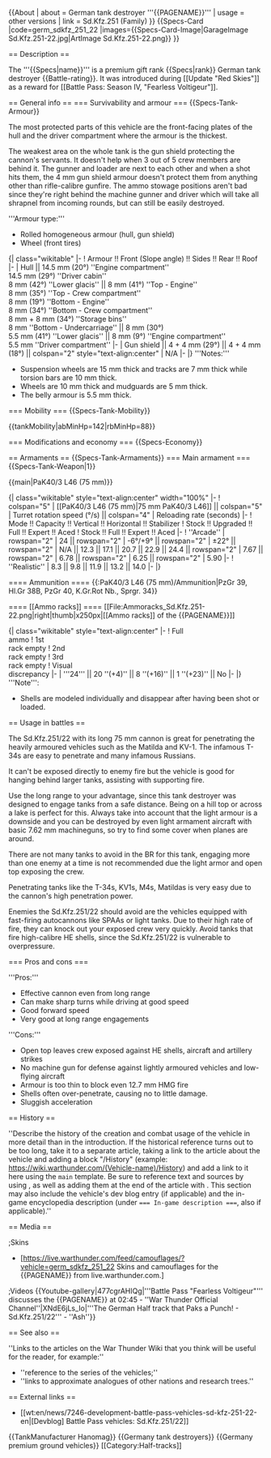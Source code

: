 {{About
| about = German tank destroyer '''{{PAGENAME}}'''
| usage = other versions
| link = Sd.Kfz.251 (Family)
}}
{{Specs-Card
|code=germ_sdkfz_251_22
|images={{Specs-Card-Image|GarageImage Sd.Kfz.251-22.jpg|ArtImage Sd.Kfz.251-22.png}}
}}

== Description ==
<!-- ''In the description, the first part should be about the history of the creation and combat usage of the vehicle, as well as its key features. In the second part, tell the reader about the ground vehicle in the game. Insert a screenshot of the vehicle, so that if the novice player does not remember the vehicle by name, he will immediately understand what kind of vehicle the article is talking about.'' -->
The '''{{Specs|name}}''' is a premium gift rank {{Specs|rank}} German tank destroyer {{Battle-rating}}. It was introduced during [[Update "Red Skies"]] as a reward for [[Battle Pass: Season IV, "Fearless Voltigeur"]].

== General info ==
=== Survivability and armour ===
{{Specs-Tank-Armour}}
<!-- ''Describe armour protection. Note the most well protected and key weak areas. Appreciate the layout of modules as well as the number and location of crew members. Is the level of armour protection sufficient, is the placement of modules helpful for survival in combat? If necessary use a visual template to indicate the most secure and weak zones of the armour.'' -->
The most protected parts of this vehicle are the front-facing plates of the hull and the driver compartment where the armour is the thickest.

The weakest area on the whole tank is the gun shield protecting the cannon's servants. It doesn't help when 3 out of 5 crew members are behind it. The gunner and loader are next to each other and when a shot hits them, the 4 mm gun shield armour doesn't protect them from anything other than rifle-calibre gunfire. The ammo stowage positions aren't bad since they're right behind the machine gunner and driver which will take all shrapnel from incoming rounds, but can still be easily destroyed.

'''Armour type:'''

* Rolled homogeneous armour (hull, gun shield)
* Wheel (front tires)

{| class="wikitable"
|-
! Armour !! Front (Slope angle) !! Sides !! Rear !! Roof
|-
| Hull || 14.5 mm (20°) ''Engine compartment'' <br> 14.5 mm (29°) ''Driver cabin'' <br> 8 mm (42°) ''Lower glacis'' || 8 mm (41°) ''Top - Engine'' <br> 8 mm (35°) ''Top - Crew compartment'' <br> 8 mm (19°) ''Bottom - Engine'' <br> 8 mm (34°) ''Bottom - Crew compartment'' <br> 8 mm + 8 mm (34°) ''Storage bins'' <br> 8 mm ''Bottom - Undercarriage'' || 8 mm (30°) <br> 5.5 mm (41°) ''Lower glacis'' || 8 mm (9°) ''Engine compartment'' <br> 5.5 mm ''Driver compartment''
|-
| Gun shield || 4 + 4 mm (29°) || 4 + 4 mm (18°) || colspan="2" style="text-align:center" | N/A
|-
|}
'''Notes:'''

* Suspension wheels are 15 mm thick and tracks are 7 mm thick while torsion bars are 10 mm thick.
* Wheels are 10 mm thick and mudguards are 5 mm thick.
* The belly armour is 5.5 mm thick.

=== Mobility ===
{{Specs-Tank-Mobility}}
<!-- ''Write about the mobility of the ground vehicle. Estimate the specific power and manoeuvrability, as well as the maximum speed forwards and backwards.'' -->

{{tankMobility|abMinHp=142|rbMinHp=88}}

=== Modifications and economy ===
{{Specs-Economy}}

== Armaments ==
{{Specs-Tank-Armaments}}
=== Main armament ===
{{Specs-Tank-Weapon|1}}
<!-- ''Give the reader information about the characteristics of the main gun. Assess its effectiveness in a battle based on the reloading speed, ballistics and the power of shells. Do not forget about the flexibility of the fire, that is how quickly the cannon can be aimed at the target, open fire on it and aim at another enemy. Add a link to the main article on the gun: <code><nowiki>{{main|Name of the weapon}}</nowiki></code>. Describe in general terms the ammunition available for the main gun. Give advice on how to use them and how to fill the ammunition storage.'' -->
{{main|PaK40/3 L46 (75 mm)}}

{| class="wikitable" style="text-align:center" width="100%"
|-
! colspan="5" | [[PaK40/3 L46 (75 mm)|75 mm PaK40/3 L46]] || colspan="5" | Turret rotation speed (°/s) || colspan="4" | Reloading rate (seconds)
|-
! Mode !! Capacity !! Vertical !! Horizontal !! Stabilizer
! Stock !! Upgraded !! Full !! Expert !! Aced
! Stock !! Full !! Expert !! Aced
|-
! ''Arcade''
| rowspan="2" | 24 || rowspan="2" | -6°/+9° || rowspan="2" | ±22° || rowspan="2" | N/A || 12.3 || 17.1 || 20.7 || 22.9 || 24.4 || rowspan="2" | 7.67 || rowspan="2" | 6.78 || rowspan="2" | 6.25 || rowspan="2" | 5.90
|-
! ''Realistic''
| 8.3 || 9.8 || 11.9 || 13.2 || 14.0
|-
|}

==== Ammunition ====
{{:PaK40/3 L46 (75 mm)/Ammunition|PzGr 39, Hl.Gr 38B, PzGr 40, K.Gr.Rot Nb., Sprgr. 34}}

==== [[Ammo racks]] ====
[[File:Ammoracks_Sd.Kfz.251-22.png|right|thumb|x250px|[[Ammo racks]] of the {{PAGENAME}}]]
<!-- '''Last updated: 2.7.0.153''' -->
{| class="wikitable" style="text-align:center"
|-
! Full<br>ammo
! 1st<br>rack empty
! 2nd<br>rack empty
! 3rd<br>rack empty
! Visual<br>discrepancy
|-
| '''24''' || 20&nbsp;''(+4)'' || 8&nbsp;''(+16)'' || 1&nbsp;''(+23)'' || No
|-
|}
'''Note''':

* Shells are modeled individually and disappear after having been shot or loaded.

== Usage in battles ==
<!-- ''Describe the tactics of playing in the vehicle, the features of using vehicles in the team and advice on tactics. Refrain from creating a "guide" - do not impose a single point of view but instead give the reader food for thought. Describe the most dangerous enemies and give recommendations on fighting them. If necessary, note the specifics of the game in different modes (AB, RB, SB).'' -->
The Sd.Kfz.251/22 with its long 75 mm cannon is great for penetrating the heavily armoured vehicles such as the Matilda and KV-1. The infamous T-34s are easy to penetrate and many infamous Russians.

It can't be exposed directly to enemy fire but the vehicle is good for hanging behind larger tanks, assisting with supporting fire.

Use the long range to your advantage, since this tank destroyer was designed to engage tanks from a safe distance. Being on a hill top or across a lake is perfect for this. Always take into account that the light armour is a downside and you can be destroyed by even light armament aircraft with basic 7.62 mm machineguns, so try to find some cover when planes are around.

There are not many tanks to avoid in the BR for this tank, engaging more than one enemy at a time is not recommended due the light armor and open top exposing the crew.

Penetrating tanks like the T-34s, KV1s, M4s, Matildas is very easy due to the cannon's high penetration power.

Enemies the Sd.Kfz.251/22 should avoid are the vehicles equipped with fast-firing autocannons like SPAAs or light tanks. Due to their high rate of fire, they can knock out your exposed crew very quickly. Avoid tanks that fire high-calibre HE shells, since the Sd.Kfz.251/22 is vulnerable to overpressure.

=== Pros and cons ===
<!-- ''Summarise and briefly evaluate the vehicle in terms of its characteristics and combat effectiveness. Mark its pros and cons in a bulleted list. Try not to use more than 6 points for each of the characteristics. Avoid using categorical definitions such as "bad", "good" and the like - use substitutions with softer forms such as "inadequate" and "effective".'' -->
'''Pros:'''

* Effective cannon even from long range
* Can make sharp turns while driving at good speed
* Good forward speed
* Very good at long range engagements

'''Cons:'''

* Open top leaves crew exposed against HE shells, aircraft and artillery strikes
* No machine gun for defense against lightly armoured vehicles and low-flying aircraft
* Armour is too thin to block even 12.7 mm HMG fire
* Shells often over-penetrate, causing no to little damage. 
* Sluggish acceleration 

== History ==
<!-- ''Describe the history of the creation and combat usage of the vehicle in more detail than in the introduction. If the historical reference turns out to be too long, take it to a separate article, taking a link to the article about the vehicle and adding a block "/History" (example: <nowiki>https://wiki.warthunder.com/(Vehicle-name)/History</nowiki>) and add a link to it here using the <code>main</code> template. Be sure to reference text and sources by using <code><nowiki><ref></ref></nowiki></code>, as well as adding them at the end of the article with <code><nowiki><references /></nowiki></code>. This section may also include the vehicle's dev blog entry (if applicable) and the in-game encyclopedia description (under <code><nowiki>=== In-game description ===</nowiki></code>, also if applicable).'' -->
''Describe the history of the creation and combat usage of the vehicle in more detail than in the introduction. If the historical reference turns out to be too long, take it to a separate article, taking a link to the article about the vehicle and adding a block "/History" (example: <nowiki>https://wiki.warthunder.com/(Vehicle-name)/History</nowiki>) and add a link to it here using the <code>main</code> template. Be sure to reference text and sources by using <code><nowiki><ref></ref></nowiki></code>, as well as adding them at the end of the article with <code><nowiki><references /></nowiki></code>. This section may also include the vehicle's dev blog entry (if applicable) and the in-game encyclopedia description (under <code><nowiki>=== In-game description ===</nowiki></code>, also if applicable).''

== Media ==
<!-- ''Excellent additions to the article would be video guides, screenshots from the game, and photos.'' -->

;Skins

* [https://live.warthunder.com/feed/camouflages/?vehicle=germ_sdkfz_251_22 Skins and camouflages for the {{PAGENAME}} from live.warthunder.com.]

;Videos
{{Youtube-gallery|477cgrAHIQg|'''Battle Pass "Fearless Voltigeur"''' discusses the {{PAGENAME}} at 02:45 - ''War Thunder Official Channel''|XNdE6jLs_Io|'''The German Half track that Paks a Punch! - Sd.Kfz.251/22''' - ''Ash''}}

== See also ==
<!-- ''Links to the articles on the War Thunder Wiki that you think will be useful for the reader, for example:''
* ''reference to the series of the vehicles;''
* ''links to approximate analogues of other nations and research trees.'' -->
''Links to the articles on the War Thunder Wiki that you think will be useful for the reader, for example:''

* ''reference to the series of the vehicles;''
* ''links to approximate analogues of other nations and research trees.''

== External links ==
<!-- ''Paste links to sources and external resources, such as:''
* ''topic on the official game forum;''
* ''other literature.'' -->

* [[wt:en/news/7246-development-battle-pass-vehicles-sd-kfz-251-22-en|[Devblog] Battle Pass vehicles: Sd.Kfz.251/22]]

{{TankManufacturer Hanomag}}
{{Germany tank destroyers}}
{{Germany premium ground vehicles}}
[[Category:Half-tracks]]